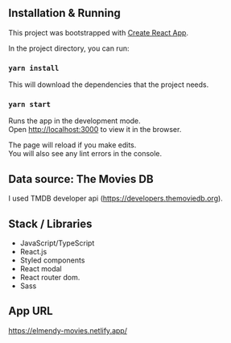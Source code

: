 ## Installation & Running

This project was bootstrapped with [Create React App](https://github.com/facebook/create-react-app).

In the project directory, you can run:

### `yarn install`

This will download the dependencies that the project needs.

### `yarn start`

Runs the app in the development mode.\
Open [http://localhost:3000](http://localhost:3000) to view it in the browser.

The page will reload if you make edits.\
You will also see any lint errors in the console.

## Data source: The Movies DB
 I used TMDB developer api (https://developers.themoviedb.org).

 ## Stack / Libraries
 - JavaScript/TypeScript
 - React.js
 - Styled components
 - React modal
 - React router dom.
 - Sass

 ## App URL
 https://elmendy-movies.netlify.app/
